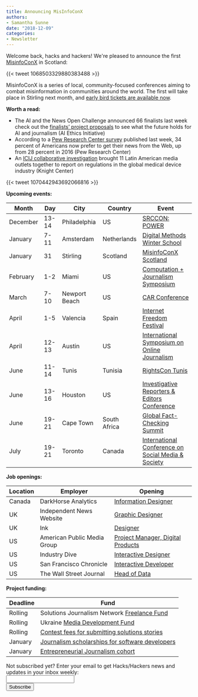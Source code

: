 ```yaml
---
title: Announcing MisInfoConX
authors: 
- Samantha Sunne
date: "2018-12-09"
categories:
- Newsletter
---
```


Welcome back, hacks and hackers! We're pleased to announce the first [MisinfoConX](https://www.eventbrite.co.uk/e/misinfoconx-scotland-tickets-53180015859) in Scotland:

{{< tweet 1068503329880383488 >}}

MisinfoConX is a series of local, community-focused conferences aiming to combat misinformation in communities around the world. The first will take place in Stirling next month, and [early bird tickets are available now](https://www.eventbrite.co.uk/e/misinfoconx-scotland-tickets-53180015859).

**Worth a read:**

* The AI and the News Open Challenge announced 66 finalists last week check out the [finalists’ project proposals](https://aiethicsinitiative.org/news/2018/12/3/meet-the-66-finalists-in-the-ai-and-the-news-open-challenge) to see what the future holds for AI and journalism (AI Ethics Initiative)
* According to a [Pew Research Center survey](http://www.journalism.org/2018/12/03/americans-still-prefer-watching-to-reading-the-news-and-mostly-still-through-television/) published last week, 34 percent of Americans now prefer to get their news from the Web, up from 28 percent in 2016 (Pew Research Center) 
* An [ICIJ collaborative investigation](https://knightcenter.utexas.edu/blog/00-20398-nearly-40-latin-american-journalists-work-across-borders-global-investigation-medical-) brought 11 Latin American media outlets together to report on regulations in the global medical device industry (Knight Center)

{{< tweet 1070442943692066816 >}}

**Upcoming events:**

| Month | Day | City | Country | Event | 
| ----- | --- | ---- | ------- | ----- |
December | 13-14 | Philadelphia | US | [SRCCON: POWER](https://power.srccon.org/)
January | 7-11 | Amsterdam | Netherlands | [Digital Methods Winter School](https://wiki.digitalmethods.net/Dmi/WinterSchool2019)
January | 31 | Stirling | Scotland | [MisinfoConX Scotland](https://www.eventbrite.co.uk/e/misinfoconx-scotland-tickets-53180015859)
February | 1-2 | Miami | US | [Computation + Journalism Symposium](http://cplusj.org/)
March | 7-10 | Newport Beach | US | [CAR Conference](https://www.ire.org/conferences/nicar-2019/)
April | 1-5 | Valencia | Spain | [Internet Freedom Festival](https://internetfreedomfestival.org/)
April | 12-13 | Austin | US | [International Symposium on Online Journalism](https://www.isoj.org/symposia/2019/)
June | 11-14 | Tunis | Tunisia | [RightsCon Tunis](https://www.rightscon.org/about/)
June | 13-16 | Houston | US | [Investigative Reporters & Editors Conference](https://www.ire.org/events-and-training/event/3434/)
June | 19-21 | Cape Town | South Africa | [Global Fact-Checking Summit](https://www.poynter.org/news/sixth-global-fact-checking-summit-will-be-cape-town-june-2019)
July | 19-21 | Toronto | Canada | [International Conference on Social Media & Society](http://socialmediaandsociety.org/2018/rethinking-privacy-and-trust-in-the-social-media-age-smsociety-cfp-toronto-canada-july-19-21-2019/)

**Job openings:**

| Location | Employer | Opening |
| -------- | -------- | ------- |
Canada | DarkHorse Analytics | [Information Designer](https://docs.google.com/forms/d/e/1FAIpQLSeMkcvAf_1YzksUFrXnUBka4h6lzJLnUu9UJrPA-JBhlnp0rA/viewform)
UK | Independent News Website | [Graphic Designer](https://www.cisionjobs.co.uk/job/86095/independent-news-website-graphic-designer/?deviceType=Desktop&TrackID=1#sc=rss&me=feed&cm=general)
UK | Ink | [Designer](https://www.cisionjobs.co.uk/job/86090/ink-designer-creative-solutions/?deviceType=Desktop&TrackID=1)
US | American Public Media Group | [Project Manager, Digital Products](https://americanpublicmedia.applicantpro.com/jobs/951439.html)
US | Industry Dive | [Interactive Designer](https://www.industrydive.com/job-listing/interactive-designer/)
US | San Francisco Chronicle | [Interactive Developer](https://hearst.referrals.selectminds.com/san-francisco-chronicle/jobs/interactive-developer-sf-chronicle-3927)
US | The Wall Street Journal | [Head of Data](https://careers.journalists.org/jobs/11759562/head-of-data)

**Project funding:**

| Deadline | Fund | 
| -------- | ---- |
Rolling | Solutions Journalism Network [Freelance Fund](https://thewholestory.solutionsjournalism.org/now-offering-travel-funds-for-freelancers-857c49f9b395)
Rolling | Ukraine [Media Development Fund](http://ijnet.org/en/opportunities/media-development-grants-available-ukraine)
Rolling | [Contest fees for submitting solutions stories](https://thewholestory.solutionsjournalism.org/submitting-your-solutions-story-to-a-journalism-award-contest-we-can-help-with-the-fees-12b3e3ab6b01?mc_cid=57b074cc10&mc_eid=f9f525b1fd)
January | [Journalism scholarships for software developers](https://medium.com/@richgor/groundbreaking-journalism-scholarship-seeks-two-more-software-developers-693589f5ea62)
January | [Entrepreneurial Journalism cohort](http://bit.ly/ejeducation)

<div id="mc_embed_signup"><form id="mc-embedded-subscribe-form" class="validate" action="//hackshackers.us1.list-manage.com/subscribe/post?u=c56f2e53d5ed6ef87f8aaa75c&amp;id=fb2bc6f10b" method="post" name="mc-embedded-subscribe-form" novalidate="" target="_blank">

<div id="mc_embed_signup_scroll">

<div class="mc-field-group"><label for="mce-EMAIL">Not subscribed yet? Enter your email to get Hacks/Hackers news and updates in your inbox weekly:  </label></div>

<div class="mc-field-group"><input id="mce-EMAIL" class="required email" name="EMAIL" type="email" value="" /></div>

<!-- real people should not fill this in and expect good things - do not remove this or risk form bot signups-->

<div style="position: absolute; left: -5000px;"><input tabindex="-1" name="b_c56f2e53d5ed6ef87f8aaa75c_fb2bc6f10b" type="text" value="" /></div>

<div class="clear"><input id="mc-embedded-subscribe" class="button" name="subscribe" type="submit" value="Subscribe" /></div>

</div>

</form></div>

<!--End mc_embed_signup-->

<meta name="twitter:card" content="summary">

<meta name="twitter:image:src" content="https://hackshackers.com/content-images/about/hackshackers_logomark.png">


